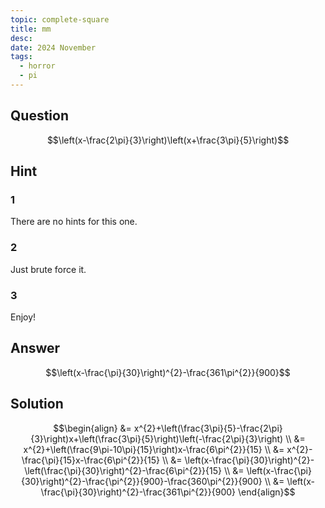 ```yaml
---
topic: complete-square
title: mm
desc: 
date: 2024 November
tags:
  - horror
  - pi
---
```



## Question
```math
\left(x-\frac{2\pi}{3}\right)\left(x+\frac{3\pi}{5}\right)
```


## Hint

### 1
There are no hints for this one.

### 2
Just brute force it.

### 3
Enjoy!


## Answer
```math
\left(x-\frac{\pi}{30}\right)^{2}-\frac{361\pi^{2}}{900}
```


## Solution

```math
\begin{align}
&= x^{2}+\left(\frac{3\pi}{5}-\frac{2\pi}{3}\right)x+\left(\frac{3\pi}{5}\right)\left(-\frac{2\pi}{3}\right)
\\ &= x^{2}+\left(\frac{9\pi-10\pi}{15}\right)x-\frac{6\pi^{2}}{15}
\\ &= x^{2}-\frac{\pi}{15}x-\frac{6\pi^{2}}{15}
\\ &= \left(x-\frac{\pi}{30}\right)^{2}-\left(\frac{\pi}{30}\right)^{2}-\frac{6\pi^{2}}{15}
\\ &= \left(x-\frac{\pi}{30}\right)^{2}-\frac{\pi^{2}}{900}-\frac{360\pi^{2}}{900}
\\ &= \left(x-\frac{\pi}{30}\right)^{2}-\frac{361\pi^{2}}{900}
\end{align}
```
